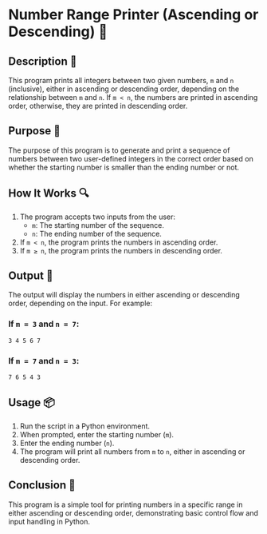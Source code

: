 # Number Range Printer (Ascending or Descending) 🔢

## Description 📝

This program prints all integers between two given numbers, `m` and `n` (inclusive), either in ascending or descending order, depending on the relationship between `m` and `n`. If `m < n`, the numbers are printed in ascending order, otherwise, they are printed in descending order.

## Purpose 🎯

The purpose of this program is to generate and print a sequence of numbers between two user-defined integers in the correct order based on whether the starting number is smaller than the ending number or not.

## How It Works 🔍

1. The program accepts two inputs from the user:
    - `m`: The starting number of the sequence.
    - `n`: The ending number of the sequence.
2. If `m < n`, the program prints the numbers in ascending order.
3. If `m ≥ n`, the program prints the numbers in descending order.

## Output 📜

The output will display the numbers in either ascending or descending order, depending on the input. For example:

### If `m = 3` and `n = 7`:

`3 4 5 6 7`

### If `m = 7` and `n = 3`:

`7 6 5 4 3`

## Usage 📦

1. Run the script in a Python environment.
2. When prompted, enter the starting number (`m`).
3. Enter the ending number (`n`).
4. The program will print all numbers from `m` to `n`, either in ascending or descending order.

## Conclusion 🚀

This program is a simple tool for printing numbers in a specific range in either ascending or descending order, demonstrating basic control flow and input handling in Python.
